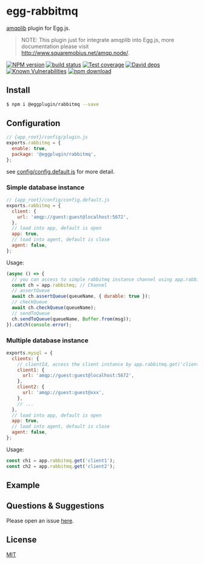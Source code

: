 # egg-rabbitmq

[amqplib](https://github.com/squaremo/amqp.node) plugin for Egg.js.

> NOTE: This plugin just for integrate amqplib into Egg.js, more documentation please visit http://www.squaremobius.net/amqp.node/.

[![NPM version][npm-image]][npm-url]
[![build status][travis-image]][travis-url]
[![Test coverage][codecov-image]][codecov-url]
[![David deps][david-image]][david-url]
[![Known Vulnerabilities][snyk-image]][snyk-url]
[![npm download][download-image]][download-url]

[npm-image]: https://img.shields.io/npm/v/@eggplugin/rabbitmq.svg?style=flat-square
[npm-url]: https://npmjs.org/package/@eggplugin/rabbitmq
[travis-image]: https://img.shields.io/travis/eggjs/@eggplugin/rabbitmq.svg?style=flat-square
[travis-url]: https://travis-ci.org/eggjs/@eggplugin/rabbitmq
[codecov-image]: https://img.shields.io/codecov/c/github/eggjs/@eggplugin/rabbitmq.svg?style=flat-square
[codecov-url]: https://codecov.io/github/eggjs/@eggplugin/rabbitmq?branch=master
[david-image]: https://img.shields.io/david/eggjs/@eggplugin/rabbitmq.svg?style=flat-square
[david-url]: https://david-dm.org/eggjs/@eggplugin/rabbitmq
[snyk-image]: https://snyk.io/test/npm/@eggplugin/rabbitmq/badge.svg?style=flat-square
[snyk-url]: https://snyk.io/test/npm/@eggplugin/rabbitmq
[download-image]: https://img.shields.io/npm/dm/@eggplugin/rabbitmq.svg?style=flat-square
[download-url]: https://npmjs.org/package/@eggplugin/rabbitmq

<!--
Description here.
-->

## Install

```bash
$ npm i @eggplugin/rabbitmq --save
```

## Configuration

```js
// {app_root}/config/plugin.js
exports.rabbitmq = {
  enable: true,
  package: '@eggplugin/rabbitmq',
};
```
see [config/config.default.js](config/config.default.js) for more detail.

### Simple database instance

```js
// {app_root}/config/config.default.js
exports.rabbitmq = {
  client: {
    url: 'amqp://guest:guest@localhost:5672',  
  },
  // load into app, default is open
  app: true,
  // load into agent, default is close
  agent: false,
};
```

Usage:

```js
(async () => {
  // you can access to simple rabbitmq instance channel using app.rabbitmq.
  const ch = app.rabbitmq; // Channel
  // assertQueue
  await ch.assertQueue(queueName, { durable: true });
  // checkQueue
  await ch.checkQueue(queueName);
  // sendToQueue
  ch.sendToQueue(queueName, Buffer.from(msg));
}).catch(console.error);
```

### Multiple database instance

```js
exports.mysql = {
  clients: {
    // clientId, access the client instance by app.rabbitmq.get('clientId')
    client1: {
      url: 'amqp://guest:guest@localhost:5672',  
    },
    client2: {
      url: 'amqp://guest:guest@xxx',  
    },
    // ...
  },
  // load into app, default is open
  app: true,
  // load into agent, default is close
  agent: false,
};
```

Usage:

```js
const ch1 = app.rabbitmq.get('client1'); 
const ch2 = app.rabbitmq.get('client2'); 
```

## Example

<!-- example here -->

## Questions & Suggestions

Please open an issue [here](https://github.com/eggjs/egg/issues).

## License

[MIT](LICENSE)